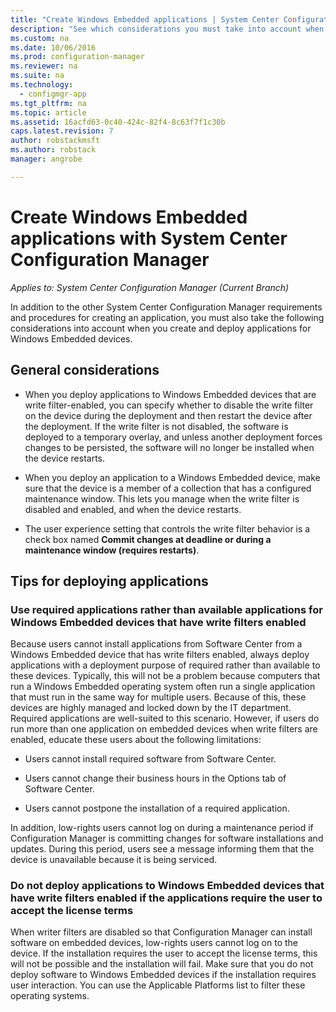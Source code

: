 ```yaml
---
title: "Create Windows Embedded applications | System Center Configuration Manager"
description: "See which considerations you must take into account when you create and deploy applications for Windows Embedded devices."
ms.custom: na
ms.date: 10/06/2016
ms.prod: configuration-manager
ms.reviewer: na
ms.suite: na
ms.technology:
  - configmgr-app
ms.tgt_pltfrm: na
ms.topic: article
ms.assetid: 16acfd63-0c40-424c-82f4-8c63f7f1c30b
caps.latest.revision: 7
author: robstackmsftms.author: robstackmanager: angrobe

---
```

# Create Windows Embedded applications with System Center Configuration Manager*Applies to: System Center Configuration Manager (Current Branch)*
In addition to the other System Center Configuration Manager requirements and procedures for creating an application, you must also take the following considerations into account when you create and deploy applications for Windows Embedded devices.  

## General considerations  

-   When you deploy applications to Windows Embedded devices that are write filter-enabled, you can specify whether to disable the write filter on the device during the deployment and then restart the device after the deployment. If the write filter is not disabled, the software is deployed to a temporary overlay, and unless another deployment forces changes to be persisted, the software will no longer be installed when the device restarts.  

-   When you deploy an application to a Windows Embedded device, make sure that the device is a member of a collection that has a configured maintenance window. This lets you manage when the write filter is disabled and enabled, and when the device restarts.  

-   The user experience setting that controls the write filter behavior is a check box named **Commit changes at deadline or during a maintenance window (requires restarts)**.  

## Tips for deploying applications  

### Use required applications rather than available applications for Windows Embedded devices that have write filters enabled  
 Because users cannot install applications from Software Center from a Windows Embedded device that has write filters enabled, always deploy applications with a deployment purpose of required rather than available to these devices. Typically, this will not be a problem because computers that run a Windows Embedded operating system often run a single application that must run in the same way for multiple users. Because of this, these devices are highly managed and locked down by the IT department. Required applications are well-suited to this scenario. However, if users do run more than one application on embedded devices when write filters are enabled, educate these users about the following limitations:  

-   Users cannot install required software from Software Center.  

-   Users cannot change their business hours in the Options tab of Software Center.  

-   Users cannot postpone the installation of a required application.  

 In addition, low-rights users cannot log on during a maintenance period if Configuration Manager is committing changes for software installations and updates. During this period, users see a message informing them that the device is unavailable because it is being serviced.  

### Do not deploy applications to Windows Embedded devices that have write filters enabled if the applications require the user to accept the license terms  
 When writer filters are disabled so that Configuration Manager can install software on embedded devices, low-rights users cannot log on to the device. If the installation requires the user to accept the license terms, this will not be possible and the installation will fail. Make sure that you do not deploy software to Windows Embedded devices if the installation requires user interaction. You can use the Applicable Platforms list to filter these operating systems.  
